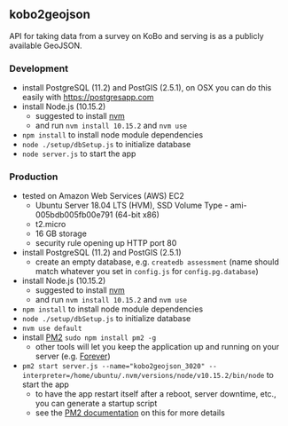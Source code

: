 ## kobo2geojson

API for taking data from a survey on KoBo and serving is as a publicly available GeoJSON.

### Development

- install PostgreSQL (11.2) and PostGIS (2.5.1), on OSX you can do this easily with https://postgresapp.com
- install Node.js (10.15.2)
  - suggested to install [nvm](https://github.com/creationix/nvm)
  - and run `nvm install 10.15.2` and `nvm use`
- `npm install` to install node module dependencies
- `node ./setup/dbSetup.js` to initialize database
- `node server.js` to start the app

### Production

- tested on Amazon Web Services (AWS) EC2 
  - Ubuntu Server 18.04 LTS (HVM), SSD Volume Type - ami-005bdb005fb00e791 (64-bit x86)
  - t2.micro
  - 16 GB storage
  - security rule opening up HTTP port 80
- install PostgreSQL (11.2) and PostGIS (2.5.1)
  - create an empty database, e.g. `createdb assessment` (name should match whatever you set in `config.js` for `config.pg.database`)
- install Node.js (10.15.2)
  - suggested to install [nvm](https://github.com/creationix/nvm)
  - and run `nvm install 10.15.2` and `nvm use`
- `npm install` to install node module dependencies
- `node ./setup/dbSetup.js` to initialize database
- `nvm use default`
- install [PM2](https://github.com/Unitech/pm2) `sudo npm install pm2 -g`
  - other tools will let you keep the application up and running on your server (e.g. [Forever](https://github.com/foreverjs/forever))
- `pm2 start server.js --name="kobo2geojson_3020" --interpreter=/home/ubuntu/.nvm/versions/node/v10.15.2/bin/node` to start the app
  - to have the app restart itself after a reboot, server downtime, etc., you can generate a startup script
  - see the [PM2 documentation](https://github.com/Unitech/pm2#startup-script-generation) on this for more details